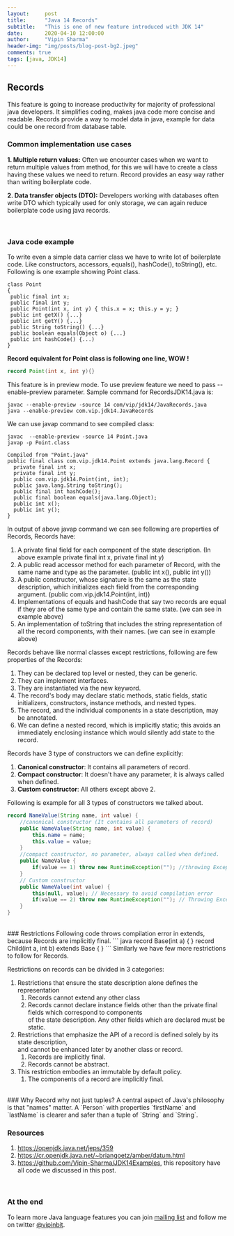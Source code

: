 ```yaml
---
layout:     post
title:      "Java 14 Records"
subtitle:   "This is one of new feature introduced with JDK 14"
date:       2020-04-10 12:00:00
author:     "Vipin Sharma"
header-img: "img/posts/blog-post-bg2.jpeg"
comments: true
tags: [java, JDK14]
---
```



## Records
This feature is going to increase productivity for majority of professional java developers. It simplifies coding, makes java code more concise and readable. Records provide a way to model data in java, example for data could be one record from database table.

<!-- ### Summary of Records
This is from [JEP-359](https://openjdk.java.net/jeps/359)
> Enhance the Java programming language with records. Records provide a compact syntax for declaring classes > which are transparent holders for shallowly immutable data. This is a preview language feature in Java 14.    

### Goal of records
This is again from [JEP-359](https://openjdk.java.net/jeps/359)
> While it is superficially tempting to treat records as primarily being about boilerplate reduction, we instead choose a more semantic goal: modeling data as data. (If the semantics are right, the boilerplate will take care of itself.) It should be easy, clear, and concise to declare shallowly-immutable, well-behaved nominal data aggregates.    
<br> -->


### Common implementation use cases


**1. Multiple return values:** Often we encounter cases when we want to return multiple values from method, for this we will have to create a class having these values we need to return. Record provides an easy way rather than writing boilerplate code.

**2. Data transfer objects (DTO):** Developers working with databases often write DTO which typically used for only storage, we can again reduce boilerplate code using java records.

<br>

### Java code example

To write even a simple data carrier class we have to write lot of boilerplate code. Like constructors, accessors, equals(), hashCode(), toString(), etc. Following is one example showing Point class.


```
class Point
{
 public final int x;   
 public final int y;    
 public Point(int x, int y) { this.x = x; this.y = y; }    
 public int getX() {...}   
 public int getY() {...}   
 public String toString() {...}   
 public boolean equals(Object o) {...}   
 public int hashCode() {...)  
}
```


**Record equivalent for Point class is following one line, WOW !**
```java
record Point(int x, int y){}
```

This feature is in preview mode. To use preview feature we need to pass --enable-preview parameter. Sample command for RecordsJDK14.java is:

```shell
javac --enable-preview -source 14 com/vip/jdk14/JavaRecords.java
java --enable-preview com.vip.jdk14.JavaRecords
```

We can use javap command to see compiled class:

```shell
javac  --enable-preview -source 14 Point.java
javap -p Point.class

Compiled from "Point.java"
public final class com.vip.jdk14.Point extends java.lang.Record {
  private final int x;
  private final int y;
  public com.vip.jdk14.Point(int, int);
  public java.lang.String toString();
  public final int hashCode();
  public final boolean equals(java.lang.Object);
  public int x();
  public int y();
}
```

In output of above javap command we can see following are properties of Records, Records have:

1. A private final field for each component of the state description.  (In above example private final int x, private final int y)
2. A public read accessor method for each parameter of Record, with the same name and type as the parameter. (public int x(), public int y())  
3. A public constructor, whose signature is the same as the state description, which initializes each field from the corresponding argument. (public com.vip.jdk14.Point(int, int))
4. Implementations of equals and hashCode that say two records are equal if they are of the same type and contain the same state. (we can see in example above)  
5. An implementation of toString that includes the string representation of all the record components, with their names.  (we can see in example above)

Records behave like normal classes except restrictions, following are few properties of the Records:
1.	They can be declared top level or nested, they can be generic.
2.	They can implement interfaces.
3.	They are instantiated via the new keyword.
4.	The record's body may declare static methods, static fields, static initializers, constructors, instance methods, and nested types.
5.	The record, and the individual components in a state description, may be annotated.
6.	We can define a nested record, which is implicitly static; this avoids an immediately enclosing instance which would silently add state to the record.

Records have 3 type of constructors we can define explicitly:
1.  **Canonical constructor**: It contains all parameters of record.
2.  **Compact constructor**:  It doesn't have any parameter, it is always called when defined.
3.  **Custom constructor**: All others except above 2.

Following is example for all 3 types of constructors we talked about.

```java
record NameValue(String name, int value) {
    //canonical constructor (It contains all parameters of record)
    public NameValue(String name, int value) {
        this.name = name;
        this.value = value;
    }  
    //compact constructor, no parameter, always called when defined.
    public NameValue {
        if(value == 1) throw new RuntimeException(""); //throwing Exception whenever value is 1, this is to test if it is called always.
    }
    // Custom constructor
    public NameValue(int value) {
        this(null, value); // Necessary to avoid compilation error
        if(value == 2) throw new RuntimeException(""); // Throwing Exception to test when is this called.
    }
}
```

<br>
### Restrictions  
 Following code throws compilation error in extends, because Records are implicitly final.
```
java record Base(int a) { } record Child(int a, int b) extends Base { }
```    
Similarly we have few more restrictions to follow for Records.

 Restrictions on records can be divided in 3 categories:    
1. Restrictions that ensure the state description alone defines the representation     
   1. Records cannot extend any other class    
   2. Records cannot declare instance fields other than the private final fields which correspond to components     
    of the state description. Any other fields which are declared must be static.    
2. Restrictions that emphasize the API of a record is defined solely by its state description,     
and cannot be enhanced later by another class or record.    
   1. Records are implicitly final.    
   2. Records cannot be abstract.     
3. This restriction embodies an immutable by default policy.    
   1. The components of a record are implicitly final.    




<br>
### Why Record why not just tuples?    
A central aspect of Java's philosophy is that "names" matter.  A `Person` with properties `firstName` and `lastName` is clearer and safer than a tuple of `String` and `String`.  

<br>

### Resources

1.  https://openjdk.java.net/jeps/359    
2.  https://cr.openjdk.java.net/~briangoetz/amber/datum.html
3.  https://github.com/Vipin-Sharma/JDK14Examples, this repository have all code we discussed in this post.

<br>

### At the end
To learn more Java language features you can join [mailing list](https://jfeatures.com/) and follow me on twitter [@vipinbit](https://twitter.com/vipinbit).

